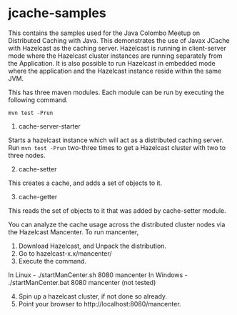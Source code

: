 # jcache-samples
This contains the samples used for the Java Colombo Meetup on Distributed Caching with Java. 
This demonstrates the use of Javax JCache with Hazelcast as the caching server. Hazelcast is running
in client-server mode where the Hazelcast cluster instances are running separately from the Application.
It is also possible to run Hazelcast in embedded mode where the application and the Hazelcast instance 
reside within the same JVM.

This has three maven modules. Each module can be run by executing the following command.

`mvn test -Prun`

1. cache-server-starter

Starts a hazelcast instance which will act as a distributed caching server. Run `mvn test -Prun` two-three times 
to get a Hazelcast cluster with two to three nodes.

2. cache-setter

This creates a cache, and adds a set of objects to it.

3. cache-getter

This reads the set of objects to it that was added by cache-setter module.

You can analyze the cache usage across the distributed cluster nodes via the Hazelcast Mancenter.
To run mancenter,

1. Download Hazelcast, and Unpack the distribution.
2. Go to hazelcast-x.x/mancenter/
3. Execute the command.

In Linux - ./startManCenter.sh 8080 mancenter
In Windows - ./startManCenter.bat 8080 mancenter (not tested)

4. Spin up a hazelcast cluster, if not done so already.
5. Point your browser to http://localhost:8080/mancenter.
